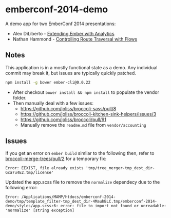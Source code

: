 emberconf-2014-demo
===================

A demo app for two EmberConf 2014 presentations:

- Alex DiLiberto - [Extending Ember with Analytics](http://alexdiliberto.com/talks/extending-ember-with-analytics/#/)
- Nathan Hammond - [Controlling Route Traversal with Flows](http://emberconf.com/schedule.html#hammond)

## Notes

This application is in a mostly functional state as a demo. Any individual commit may break it, but issues are typically quickly patched.

```bash
npm install -g bower ember-cli@0.0.22
```

- After checkout `bower install && npm install` to populate the vendor folder.
- Then manually deal with a few issues:
  - https://github.com/joliss/broccoli-sass/pull/8
  - https://github.com/joliss/broccoli-kitchen-sink-helpers/issues/3
  - https://github.com/joliss/broccoli/pull/91
  - Manually remove the `readme.md` file from `vendor/accounting`

## Issues

If you get an error on `ember build` simliar to the following then, refer to [broccoli-merge-trees/pull/2](https://github.com/joliss/broccoli-merge-trees/pull/2) for a temporary fix:

`Error: EEXIST, file already exists 'tmp/tree_merger-tmp_dest_dir-Gca7u4E2.tmp/license'`

Updated the app.scss file to remove the `normalize` dependecy due to the following error:

`Error: /Applications/MAMP/htdocs/emberconf-2014-demo/tmp/template_filter-tmp_dest_dir-4MauhBLC.tmp/emberconf-2014-demo/styles/app.scss:6: error: file to import not found or unreadable: 'normalize'
 [string exception]`
